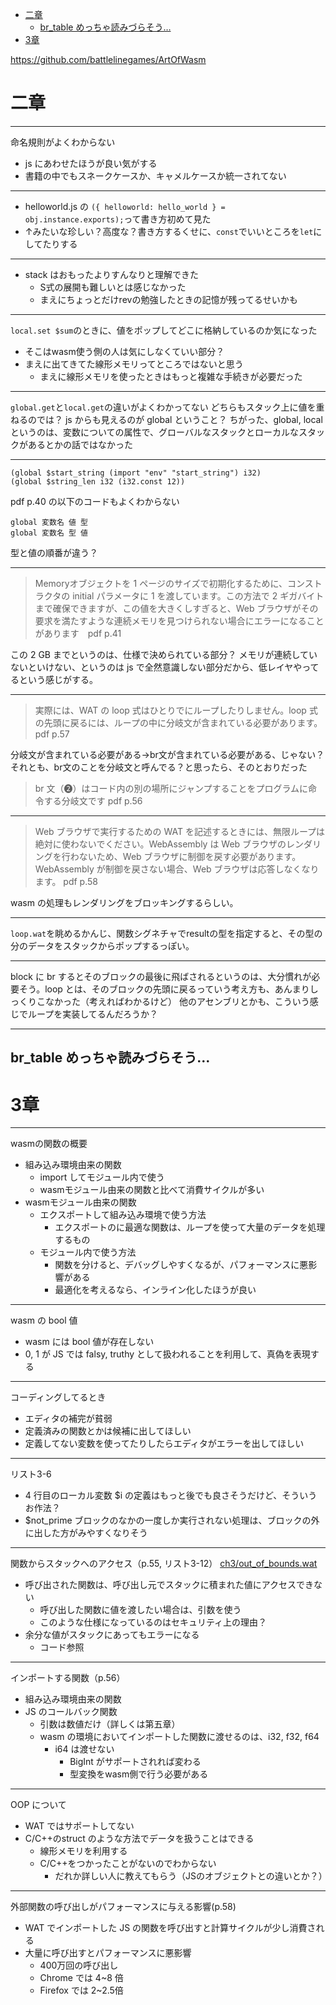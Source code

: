 - [二章](#二章)
  - [br\_table めっちゃ読みづらそう…](#br_table-めっちゃ読みづらそう)
- [3章](#3章)


https://github.com/battlelinegames/ArtOfWasm

# 二章
---
命名規則がよくわからない
- js にあわせたほうが良い気がする
- 書籍の中でもスネークケースか、キャメルケースか統一されてない

---
- helloworld.js の `({ helloworld: hello_world } = obj.instance.exports);`って書き方初めて見た
- ↑みたいな珍しい？高度な？書き方するくせに、`const`でいいところを`let`にしてたりする

---
- stack はおもったよりすんなりと理解できた
  - S式の展開も難しいとは感じなかった
  - まえにちょっとだけrevの勉強したときの記憶が残ってるせいかも
---

`local.set $sum`のときに、値をポップしてどこに格納しているのか気になった

- そこはwasm使う側の人は気にしなくていい部分？
- まえに出てきてた線形メモリってところではないと思う
  - まえに線形メモリを使ったときはもっと複雑な手続きが必要だった

---
`global.get`と`local.get`の違いがよくわかってない
どちらもスタック上に値を重ねるのでは？
js からも見えるのが global ということ？
ちがった、global, local というのは、変数についての属性で、グローバルなスタックとローカルなスタックがあるとかの話ではなかった

---
```wat
(global $start_string (import "env" "start_string") i32)
(global $string_len i32 (i32.const 12))
```
pdf p.40 の以下のコードもよくわからない
``````
global 変数名 値 型
global 変数名 型 値
``````

型と値の順番が違う？

---
> Memoryオブジェクトを 1 ページのサイズで初期化するために、コンストラクタの initial パラメータに 1 を渡しています。この方法で 2 ギガバイトまで確保できますが、この値を大きくしすぎると、Web ブラウザがその要求を満たすような連続メモリを見つけられない場合にエラーになることがあります　pdf p.41

この 2 GB までというのは、仕様で決められている部分？
メモリが連続していないといけない、というのは js で全然意識しない部分だから、低レイヤやってるという感じがする。
 
---
> 実際には、WAT の loop 式はひとりでにループしたりしません。loop 式の先頭に戻るには、ループの中に分岐文が含まれている必要があります。
> pdf p.57

分岐文が含まれている必要がある→br文が含まれている必要がある、じゃない？
それとも、br文のことを分岐文と呼んでる？と思ったら、そのとおりだった
> br 文（➋）はコード内の別の場所にジャンプすることをプログラムに命令する分岐文です
> pdf p.56

---
> Web ブラウザで実行するための WAT を記述するときには、無限ループは絶対に使わないでください。WebAssembly は Web ブラウザのレンダリングを行わないため、Web ブラウザに制御を戻す必要があります。WebAssembly が制御を戻さない場合、Web ブラウザは応答しなくなります。
> pdf p.58

wasm の処理もレンダリングをブロッキングするらしい。

---
`loop.wat`を眺めるかんじ、関数シグネチャでresultの型を指定すると、その型の分のデータをスタックからポップするっぽい。

---

block に br するとそのブロックの最後に飛ばされるというのは、大分慣れが必要そう。loop とは、そのブロックの先頭に戻るっていう考え方も、あんまりしっくりこなかった（考えればわかるけど）
他のアセンブリとかも、こういう感じでループを実装してるんだろうか？

---
br_table めっちゃ読みづらそう…
---

# 3章
---
wasmの関数の概要
- 組み込み環境由来の関数
  - import してモジュール内で使う
  - wasmモジュール由来の関数と比べて消費サイクルが多い
- wasmモジュール由来の関数
  - エクスポートして組み込み環境で使う方法
    - エクスポートのに最適な関数は、ループを使って大量のデータを処理するもの
  - モジュール内で使う方法
    - 関数を分けると、デバッグしやすくなるが、パフォーマンスに悪影響がある
    - 最適化を考えるなら、インライン化したほうが良い

---
wasm の bool 値
- wasm には bool 値が存在しない
- 0, 1 が JS では falsy, truthy として扱われることを利用して、真偽を表現する

---
コーディングしてるとき
- エディタの補完が貧弱
- 定義済みの関数とかは候補に出してほしい
- 定義してない変数を使ってたりしたらエディタがエラーを出してほしい

---
リスト3-6
- 4 行目のローカル変数 $i の定義はもっと後でも良さそうだけど、そういうお作法？
- $not_prime ブロックのなかの一度しか実行されない処理は、ブロックの外に出した方がみやすくなりそう

---
関数からスタックへのアクセス（p.55, リスト3-12）
[ch3/out_of_bounds.wat](./ch3/out_of_bounds.wat)

- 呼び出された関数は、呼び出し元でスタックに積まれた値にアクセスできない
  - 呼び出した関数に値を渡したい場合は、引数を使う
  - このような仕様になっているのはセキュリティ上の理由？
- 余分な値がスタックにあってもエラーになる
  - コード参照

---
インポートする関数（p.56）
- 組み込み環境由来の関数
- JS のコールバック関数
  - 引数は数値だけ（詳しくは第五章）
  - wasm の環境においてインポートした関数に渡せるのは、i32, f32, f64
    - i64 は渡せない
      - BigInt がサポートされれば変わる
      - 型変換をwasm側で行う必要がある

---
OOP について
- WAT ではサポートしてない
- C/C++のstruct のような方法でデータを扱うことはできる
  - 線形メモリを利用する
  - C/C++をつかったことがないのでわからない
    - だれか詳しい人に教えてもらう（JSのオブジェクトとの違いとか？）

---

外部関数の呼び出しがパフォーマンスに与える影響(p.58)
- WAT でインポートした JS の関数を呼び出すと計算サイクルが少し消費される
- 大量に呼び出すとパフォーマンスに悪影響
  - 400万回の呼び出し
  - Chrome では 4~8 倍
  - Firefox では 2~2.5倍